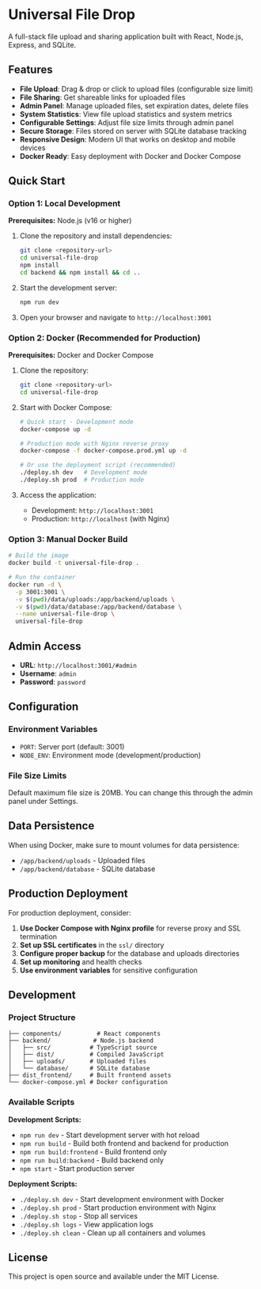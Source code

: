 # Universal File Drop

A full-stack file upload and sharing application built with React, Node.js, Express, and SQLite.

## Features

- **File Upload**: Drag & drop or click to upload files (configurable size limit)
- **File Sharing**: Get shareable links for uploaded files
- **Admin Panel**: Manage uploaded files, set expiration dates, delete files
- **System Statistics**: View file upload statistics and system metrics
- **Configurable Settings**: Adjust file size limits through admin panel
- **Secure Storage**: Files stored on server with SQLite database tracking
- **Responsive Design**: Modern UI that works on desktop and mobile devices
- **Docker Ready**: Easy deployment with Docker and Docker Compose

## Quick Start

### Option 1: Local Development

**Prerequisites:** Node.js (v16 or higher)

1. Clone the repository and install dependencies:
   ```bash
   git clone <repository-url>
   cd universal-file-drop
   npm install
   cd backend && npm install && cd ..
   ```

2. Start the development server:
   ```bash
   npm run dev
   ```

3. Open your browser and navigate to `http://localhost:3001`

### Option 2: Docker (Recommended for Production)

**Prerequisites:** Docker and Docker Compose

1. Clone the repository:
   ```bash
   git clone <repository-url>
   cd universal-file-drop
   ```

2. Start with Docker Compose:
   ```bash
   # Quick start - Development mode
   docker-compose up -d

   # Production mode with Nginx reverse proxy
   docker-compose -f docker-compose.prod.yml up -d

   # Or use the deployment script (recommended)
   ./deploy.sh dev   # Development mode
   ./deploy.sh prod  # Production mode
   ```

3. Access the application:
   - Development: `http://localhost:3001`
   - Production: `http://localhost` (with Nginx)

### Option 3: Manual Docker Build

```bash
# Build the image
docker build -t universal-file-drop .

# Run the container
docker run -d \
  -p 3001:3001 \
  -v $(pwd)/data/uploads:/app/backend/uploads \
  -v $(pwd)/data/database:/app/backend/database \
  --name universal-file-drop \
  universal-file-drop
```

## Admin Access

- **URL**: `http://localhost:3001/#admin`
- **Username**: `admin`
- **Password**: `password`

## Configuration

### Environment Variables

- `PORT`: Server port (default: 3001)
- `NODE_ENV`: Environment mode (development/production)

### File Size Limits

Default maximum file size is 20MB. You can change this through the admin panel under Settings.

## Data Persistence

When using Docker, make sure to mount volumes for data persistence:

- `/app/backend/uploads` - Uploaded files
- `/app/backend/database` - SQLite database

## Production Deployment

For production deployment, consider:

1. **Use Docker Compose with Nginx profile** for reverse proxy and SSL termination
2. **Set up SSL certificates** in the `ssl/` directory
3. **Configure proper backup** for the database and uploads directories
4. **Set up monitoring** and health checks
5. **Use environment variables** for sensitive configuration

## Development

### Project Structure

```
├── components/          # React components
├── backend/            # Node.js backend
│   ├── src/           # TypeScript source
│   ├── dist/          # Compiled JavaScript
│   ├── uploads/       # Uploaded files
│   └── database/      # SQLite database
├── dist_frontend/     # Built frontend assets
└── docker-compose.yml # Docker configuration
```

### Available Scripts

**Development Scripts:**
- `npm run dev` - Start development server with hot reload
- `npm run build` - Build both frontend and backend for production
- `npm run build:frontend` - Build frontend only
- `npm run build:backend` - Build backend only
- `npm start` - Start production server

**Deployment Scripts:**
- `./deploy.sh dev` - Start development environment with Docker
- `./deploy.sh prod` - Start production environment with Nginx
- `./deploy.sh stop` - Stop all services
- `./deploy.sh logs` - View application logs
- `./deploy.sh clean` - Clean up all containers and volumes

## License

This project is open source and available under the MIT License.

